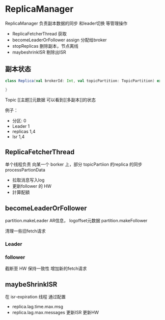 # ReplicaManager
ReplicaManager 负责副本数据的同步 和leader切换 等管理操作
 - ReplicaFetcherThread 获取
 - becomeLeaderOrFollower  assign 分配给broker
 - stopReplicas 删除副本，节点离线
 - maybeshrinkISR 剔除出ISR

## 副本状态
```scala
class Replica(val brokerId: Int, val topicPartition: TopicPartition) extends Logging {

}

```
Topic [[主题]]元数据 可以看到[[多副本]]的状态

例子：
 - 分区: 0
 - Leader 1
 - replicas 1,4
 - Isr 1,4

## ReplicaFetcherThread
单个线程负责 向某一个 borker 上，部分 topicPartiion 的replica 的同步
processPartionData
 - 拉取消息写入log
 - 更新follower 的 HW
 - 計算配額

## becomeLeaderOrFollower
partition.makeLeader  AR信息， logoffset元数据
partition.makeFollower

清理一些旧fetch请求
### Leader

### follower
截断至 HW 保持一致性
增加新的fetch请求

## maybeShrinkISR
在 isr-expiration 线程
通过配置
 - replica.lag.time.max.msg
 - replica.lag.max.messages
更新ISR
更新HW